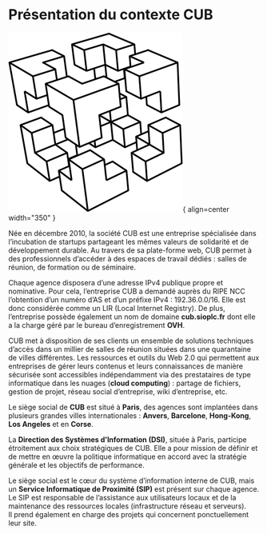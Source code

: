 # Présentation du contexte CUB

![Présentation du contexte CUB](./cub.png){ align=center width="350" }



Née en décembre 2010, la société CUB est une entreprise spécialisée dans l’incubation de startups partageant les mêmes valeurs de solidarité et de développement durable. Au travers de sa plate-forme web, CUB permet à des professionnels d’accéder à des espaces de travail dédiés : salles de réunion, de formation ou de séminaire.

Chaque agence disposera d’une adresse IPv4 publique propre et nominative. Pour cela, l’entreprise CUB a demandé auprès du RIPE NCC l’obtention d’un numéro d’AS et d’un préfixe IPv4 : 192.36.0.0/16. Elle est donc considérée comme un LIR (Local Internet Registry). De plus, l’entreprise possède également un nom de domaine **cub.sioplc.fr** dont elle a la charge géré par le bureau d’enregistrement **OVH**.

CUB met à disposition de ses clients un ensemble de solutions techniques d’accès dans un millier de salles de réunion situées dans une quarantaine de villes différentes. Les ressources et outils du Web 2.0 qui permettent aux entreprises de gérer leurs contenus et leurs connaissances de manière sécurisée sont accessibles indépendamment via des prestataires de type informatique dans les nuages (**cloud computing**) : partage de fichiers, gestion de projet, réseau social d’entreprise, wiki d’entreprise, etc.

Le siège social de **CUB** est situé à **Paris**, des agences sont implantées dans plusieurs grandes villes internationales : **Anvers**, **Barcelone**, **Hong-Kong**, **Los Angeles** et en **Corse**.

La **Direction des Systèmes d’Information (DSI)**, située à Paris, participe étroitement aux choix stratégiques de CUB. Elle a pour mission de définir et de mettre en œuvre la politique informatique en accord avec la stratégie générale et les objectifs de performance.

Le siège social est le cœur du système d’information interne de CUB, mais un **Service Informatique de Proximité (SIP)** est présent sur chaque agence.  
Le SIP est responsable de l’assistance aux utilisateurs locaux et de la maintenance des ressources locales (infrastructure réseau et serveurs).  
Il prend également en charge des projets qui concernent ponctuellement leur site.
